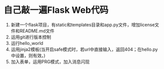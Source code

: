 # 自己敲一遍Flask Web代码

1. 新建一个flask项目，有static和templates目录和app.py文件，增加license文件和README.md文件
2. 运用git进行版本控制
3. 运行hello_world
4. 运用jinja2模板(当开启safe模式时，若url中直接输入<script>alert("goodboy")</script>，返回404；在hello.py中设置，则有效。)
5. 加入表单，运用PRG模式，加入消息闪现
